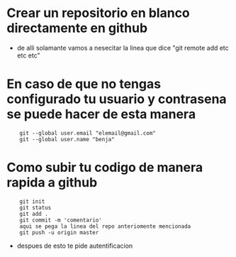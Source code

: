 # Crear un repositorio en blanco directamente en github

* de alli solamante vamos a nesecitar la linea que dice "git remote add etc etc etc"


# En caso de que no tengas configurado tu usuario y contrasena se puede hacer de esta manera

```
    git --global user.email "elemail@gmail.com"
    git --global user.name "benja"

```

# Como subir tu codigo de manera rapida a github

```github
    git init 
    git status
    git add .
    git commit -m 'comentario' 
    aqui se pega la linea del repo anteriomente mencionada
    git push -u origin master

```

* despues de esto te pide autentificacion





